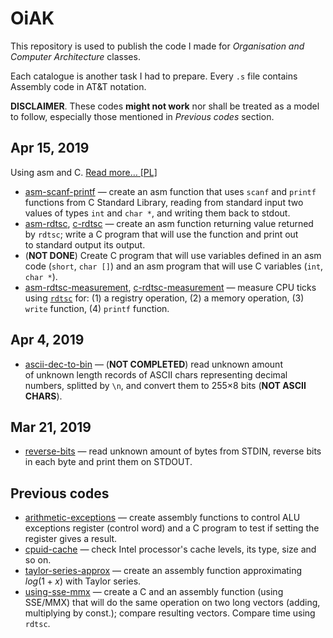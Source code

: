 # OiAK
This repository is used to publish the code I made for _Organisation and Computer Architecture_ classes.

Each catalogue is another task I had to prepare. Every `.s` file contains Assembly code in AT&T notation.

**DISCLAIMER**. These codes **might not work** nor shall be treated as a model to follow, especially those mentioned in _Previous codes_ section.

## Apr 15, 2019
Using asm and C. [Read more… [PL]](using-asm-and-c)
- [asm-scanf-printf](using-asm-and-c/scanf-printf.s) — create an asm function that uses `scanf` and `printf` functions from C Standard Library, reading from standard input two values of types `int` and `char *`, and writing them back to stdout.
- [asm-rdtsc](using-asm-and-c/rdtsc.s), [c-rdtsc](using-asm-and-c/rdtsc.c) — create an asm function returning value returned by `rdtsc`; write a C program that will use the function and print out to standard output its output.
- (**NOT DONE**) Create C program that will use variables defined in an asm code (`short`, `char []`) and an asm program that will use C variables (`int`, `char *`).
- [asm-rdtsc-measurement](using-asm-and-c/measurement.s), [c-rdtsc-measurement](using-asm-and-c/measurement.c) — measure CPU ticks using [`rdtsc`](using-asm-and-c/rdtsc.s) for: (1) a registry operation, (2) a memory operation, (3) `write` function, (4) `printf` function.


## Apr 4, 2019
- [ascii-dec-to-bin](ascii-dec-to-bin) — (**NOT COMPLETED**) read unknown amount of unknown length records of ASCII chars representing decimal numbers, splitted by `\n`, and convert them to 255&times;8 bits (**NOT ASCII CHARS**).


## Mar 21, 2019
- [reverse-bits](reverse-bits) — read unknown amount of bytes from STDIN, reverse bits in each byte and print them on STDOUT.


## Previous codes
- [arithmetic-exceptions](arithmetic-exceptions) — create assembly functions to control ALU exceptions register (control word) and a C program to test if setting the register gives a result.
- [cpuid-cache](cpuid-cache) — check Intel processor's cache levels, its type, size and so on.
- [taylor-series-approx](taylor-series-approx) — create an assembly function approximating $log(1+x)$ with Taylor series.
- [using-sse-mmx](using-sse-mmx) — create a C and an assembly function (using SSE/MMX) that will do the same operation on two long vectors (adding, multiplying by const.); compare resulting vectors. Compare time using `rdtsc`.
